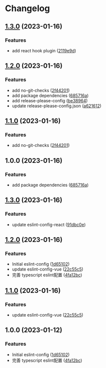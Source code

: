 # Changelog

## [1.3.0](https://github.com/fearclear/eslint-config/compare/v1.2.0...v1.3.0) (2023-01-16)


### Features

* add react hook plugin ([2119e9d](https://github.com/fearclear/eslint-config/commit/2119e9d59ab44c62c735b87812227367446db963))

## [1.2.0](https://github.com/fearclear/eslint-config/compare/v1.1.0...v1.2.0) (2023-01-16)


### Features

* add no-git-checks ([2f44201](https://github.com/fearclear/eslint-config/commit/2f44201e3ce06b0448c21d167ebed50874045486))
* add package dependencies ([685716a](https://github.com/fearclear/eslint-config/commit/685716a05ad497530abbdcad26018bdb16dd70f6))
* add release-please-config ([be38964](https://github.com/fearclear/eslint-config/commit/be389641ee6573e153e770caa2a7f824efffb463))
* update release-please-config.json ([a621612](https://github.com/fearclear/eslint-config/commit/a62161262670700f16963b3ce09bff3df306a812))

## [1.1.0](https://github.com/fearclear/eslint-config/compare/release-please-action-v1.0.0...release-please-action-v1.1.0) (2023-01-16)


### Features

* add no-git-checks ([2f44201](https://github.com/fearclear/eslint-config/commit/2f44201e3ce06b0448c21d167ebed50874045486))

## 1.0.0 (2023-01-16)


### Features

* add package dependencies ([685716a](https://github.com/fearclear/eslint-config/commit/685716a05ad497530abbdcad26018bdb16dd70f6))

## [1.3.0](https://github.com/fearclear/eslint-config/compare/release-please-action-v1.2.0...release-please-action-v1.3.0) (2023-01-16)


### Features

* update eslint-config-react ([91dbc0e](https://github.com/fearclear/eslint-config/commit/91dbc0e3a71bdcb8f99b9007991083a5f8804634))

## [1.2.0](https://github.com/fearclear/eslint-config/compare/release-please-action-v1.1.0...release-please-action-v1.2.0) (2023-01-16)


### Features

* Initial eslint-config ([1d65102](https://github.com/fearclear/eslint-config/commit/1d651029d4ca3c861dfc024fdba3e72f7ecb8efd))
* update eslint-config-vue ([22c55c5](https://github.com/fearclear/eslint-config/commit/22c55c5fde96b1f8c83eab12833912880fde7506))
* 完善 typescript eslint配置 ([4fa12bc](https://github.com/fearclear/eslint-config/commit/4fa12bc2fa9821e29f93dc6769979fbbcec82f30))

## [1.1.0](https://github.com/fearclear/eslint-config/compare/v1.0.0...v1.1.0) (2023-01-16)


### Features

* update eslint-config-vue ([22c55c5](https://github.com/fearclear/eslint-config/commit/22c55c5fde96b1f8c83eab12833912880fde7506))

## 1.0.0 (2023-01-12)


### Features

* Initial eslint-config ([1d65102](https://github.com/fearclear/eslint-config/commit/1d651029d4ca3c861dfc024fdba3e72f7ecb8efd))
* 完善 typescript eslint配置 ([4fa12bc](https://github.com/fearclear/eslint-config/commit/4fa12bc2fa9821e29f93dc6769979fbbcec82f30))
